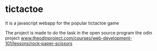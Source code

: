 # tictactoe
It is a javascript webapp for the popular tictactoe game

The project is made to do the task in the open source program the odin project www.theodinproject.com/courses/web-development-101/lessons/rock-paper-scissors
